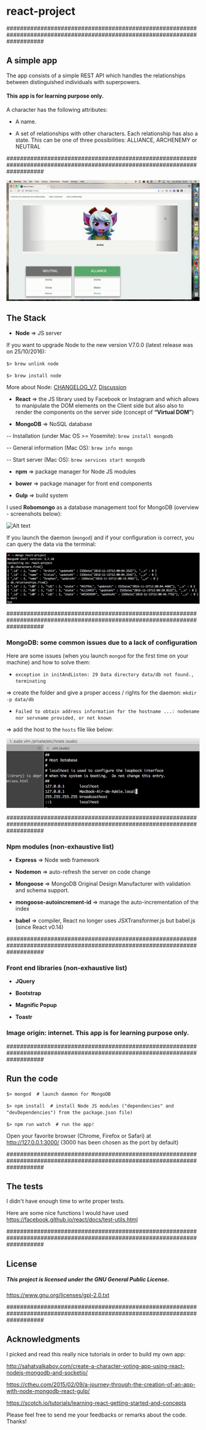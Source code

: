 # react-project

###########################################################################################################################

## A simple app

The app consists of a simple REST API which handles the relationships between distinguished individuals with superpowers.


#### This app is for learning purpose only.


A character has the following attributes:

- A name.

- A set of relationships with other characters. Each relationship has also a state. This can be one of three possibilities: ALLIANCE, ARCHENEMY or NEUTRAL

###########################################################################################################################

![react-project](react-project.gif "video presentation")

## The Stack

- **Node** => JS server

If you want to upgrade Node to the new version V7.0.0 (latest release was on 25/10/2016):

`$> brew unlink node`

`$> brew install node`

More about Node: [CHANGELOG_V7](https://github.com/nodejs/node/blob/master/doc/changelogs/CHANGELOG_V7.md#7.0.0), [Discussion](https://news.ycombinator.com/item?id=12788926)

- **React** => the JS library used by Facebook or Instagram and which allows to manipulate the DOM elements on the Client side but also also to render the components on the server side (concept of **“Virtual DOM”**)

- **MongoDB** => NoSQL database

 -- Installation (under Mac OS >= Yosemite): `brew install mongodb`

 -- General information (Mac OS): `brew info mongo`

 -- Start server (Mac OS): `brew services start mongodb`  

- **npm** => package manager for Node JS modules

- **bower** => package manager for front end components

- **Gulp** => build system

I used **Robomongo** as a database management tool for MongoDB (overview - screenshots below):

![Alt text](/doc/screenshots/relationship_model.png?raw=true "The collection \"Relationships\" - Robomongo")

 If you launch the daemon (`mongod`) and if your configuration is correct, you can query the data via the terminal:

![Alt text](/doc/screenshots/query_mongo.png?raw=true "Query the data")

###########################################################################################################################

### MongoDB: some common issues due to a lack of configuration

Here are some issues (when you launch `mongod` for the first time on your machine) and how to solve them:

- `exception in initAndListen: 29 Data directory data/db not found., terminating`

=> create the folder and give a proper access / rights for the daemon: `mkdir -p data/db`

- `Failed to obtain address information for the hostname ...: nodename nor servname provided, or not known`

=> add the host to the `hosts` file like below:

![Alt text](/doc/screenshots/mongodb_issues/configuration_hosts.png?raw=true "Configuration of the hosts")

###########################################################################################################################

### Npm modules (non-exhaustive list)

- **Express** => Node web framework

- **Nodemon** => auto-refresh the server on code change

- **Mongoose** => MongoDB Original Design Manufacturer with validation and schema support.

- **mongoose-autoincrement-id** => manage the auto-incrementation of the index

- **babel** => compiler, React no longer uses JSXTransformer.js but babel.js (since React v0.14)

###########################################################################################################################

### Front end libraries (non-exhaustive list)

- **JQuery**

- **Bootstrap**

- **Magnific Popup**

- **Toastr**

### Image origin: internet.  This app is for learning purpose only.

###########################################################################################################################

## Run the code

`$> mongod  # launch daemon for MongoDB`

`$> npm install  # install Node JS modules ("dependencies" and "devDependencies") from the package.json file)`

`$> npm run watch  # run the app!`

Open your favorite browser (Chrome, Firefox or Safari) at http://127.0.0.1:3000/ (3000 has been chosen as the port by default)

###########################################################################################################################

## The tests

I didn't have enough time to write proper tests.

Here are some nice functions I would have used https://facebook.github.io/react/docs/test-utils.html

###########################################################################################################################

## License

##### This project is licensed under the GNU General Public License.

https://www.gnu.org/licenses/gpl-2.0.txt

###########################################################################################################################

## Acknowledgments

I picked and read this really nice tutorials in order to build my own app:

  http://sahatyalkabov.com/create-a-character-voting-app-using-react-nodejs-mongodb-and-socketio/

  https://ctheu.com/2015/02/09/a-journey-through-the-creation-of-an-app-with-node-mongodb-react-gulp/

  https://scotch.io/tutorials/learning-react-getting-started-and-concepts



Please feel free to send me your feedbacks or remarks about the code. Thanks!

